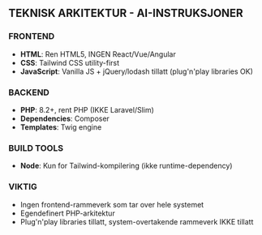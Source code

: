 ## TEKNISK ARKITEKTUR - AI-INSTRUKSJONER

### FRONTEND
- **HTML**: Ren HTML5, INGEN React/Vue/Angular
- **CSS**: Tailwind CSS utility-first
- **JavaScript**: Vanilla JS + jQuery/lodash tillatt (plug'n'play libraries OK)

### BACKEND  
- **PHP**: 8.2+, rent PHP (IKKE Laravel/Slim)
- **Dependencies**: Composer
- **Templates**: Twig engine

### BUILD TOOLS
- **Node**: Kun for Tailwind-kompilering (ikke runtime-dependency)

### VIKTIG
- Ingen frontend-rammeverk som tar over hele systemet
- Egendefinert PHP-arkitektur
- Plug'n'play libraries tillatt, system-overtakende rammeverk IKKE tillatt